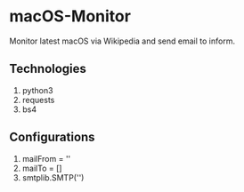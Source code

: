 # macOS-Monitor
Monitor latest macOS via Wikipedia and send email to inform.

## Technologies
1. python3
2. requests
3. bs4

## Configurations
1. mailFrom = ''
2. mailTo = []
3. smtplib.SMTP('')